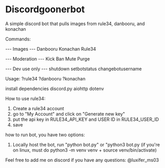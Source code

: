 # Discordgoonerbot
A simple discord bot that pulls images from rule34, danbooru, and konachan



Commands:

--- Images --- 
Danbooru
Konachan
Rule34

--- Moderation ---
Kick
Ban
Mute
Purge

--- Dev use only ---
shutdown
setbotstatus
changebotusername



Usage:
?rule34 <amount> <tags>
?danbooru <amont> <tags>
?konachan <amount> <tags>

install dependencies
discord.py
aiohttp
dotenv



How to use rule34:
1. Create a rule34 account
2. go to "My Account" and click on "Generate new key"
3. put the api key in RULE34_API_KEY and USER ID in RULE34_USER_ID
5. save

how to run bot, you have two options:
1. Locally host the bot, run "python bot.py" or "python3 bot.py (if you're on linux, must do python3 -m venv venv + source venv/bin/activate)


Feel free to add me on discord if you have any questions: @luxifer_ms03 
